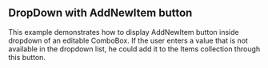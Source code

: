 ## DropDown with AddNewItem button

This example demonstrates how to display AddNewItem button inside dropdown of an editable ComboBox. If the user enters a value that is not available in the dropdown list, he could add it to the Items collection through this button.

[//]: <keywords:button, editable, combobox, template>